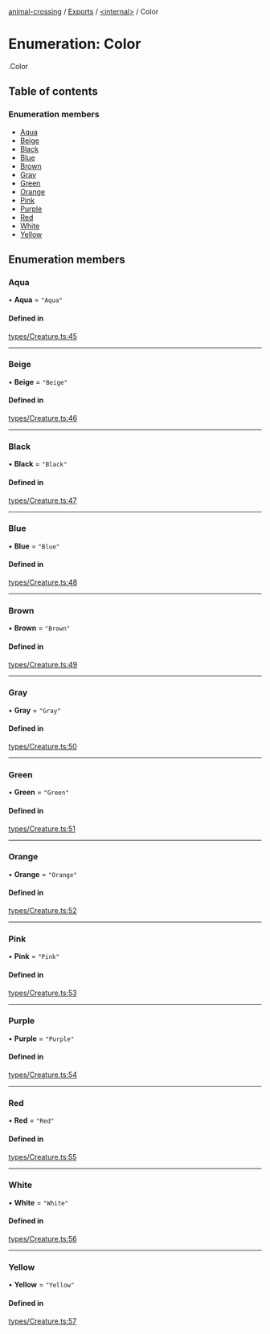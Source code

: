 [animal-crossing](../README.md) / [Exports](../modules.md) / [<internal\>](../modules/internal_.md) / Color

# Enumeration: Color

[<internal>](../modules/internal_.md).Color

## Table of contents

### Enumeration members

- [Aqua](internal_.Color.md#aqua)
- [Beige](internal_.Color.md#beige)
- [Black](internal_.Color.md#black)
- [Blue](internal_.Color.md#blue)
- [Brown](internal_.Color.md#brown)
- [Gray](internal_.Color.md#gray)
- [Green](internal_.Color.md#green)
- [Orange](internal_.Color.md#orange)
- [Pink](internal_.Color.md#pink)
- [Purple](internal_.Color.md#purple)
- [Red](internal_.Color.md#red)
- [White](internal_.Color.md#white)
- [Yellow](internal_.Color.md#yellow)

## Enumeration members

### Aqua

• **Aqua** = `"Aqua"`

#### Defined in

[types/Creature.ts:45](https://github.com/Norviah/animal-crossing/blob/d6e407b/module/types/Creature.ts#L45)

___

### Beige

• **Beige** = `"Beige"`

#### Defined in

[types/Creature.ts:46](https://github.com/Norviah/animal-crossing/blob/d6e407b/module/types/Creature.ts#L46)

___

### Black

• **Black** = `"Black"`

#### Defined in

[types/Creature.ts:47](https://github.com/Norviah/animal-crossing/blob/d6e407b/module/types/Creature.ts#L47)

___

### Blue

• **Blue** = `"Blue"`

#### Defined in

[types/Creature.ts:48](https://github.com/Norviah/animal-crossing/blob/d6e407b/module/types/Creature.ts#L48)

___

### Brown

• **Brown** = `"Brown"`

#### Defined in

[types/Creature.ts:49](https://github.com/Norviah/animal-crossing/blob/d6e407b/module/types/Creature.ts#L49)

___

### Gray

• **Gray** = `"Gray"`

#### Defined in

[types/Creature.ts:50](https://github.com/Norviah/animal-crossing/blob/d6e407b/module/types/Creature.ts#L50)

___

### Green

• **Green** = `"Green"`

#### Defined in

[types/Creature.ts:51](https://github.com/Norviah/animal-crossing/blob/d6e407b/module/types/Creature.ts#L51)

___

### Orange

• **Orange** = `"Orange"`

#### Defined in

[types/Creature.ts:52](https://github.com/Norviah/animal-crossing/blob/d6e407b/module/types/Creature.ts#L52)

___

### Pink

• **Pink** = `"Pink"`

#### Defined in

[types/Creature.ts:53](https://github.com/Norviah/animal-crossing/blob/d6e407b/module/types/Creature.ts#L53)

___

### Purple

• **Purple** = `"Purple"`

#### Defined in

[types/Creature.ts:54](https://github.com/Norviah/animal-crossing/blob/d6e407b/module/types/Creature.ts#L54)

___

### Red

• **Red** = `"Red"`

#### Defined in

[types/Creature.ts:55](https://github.com/Norviah/animal-crossing/blob/d6e407b/module/types/Creature.ts#L55)

___

### White

• **White** = `"White"`

#### Defined in

[types/Creature.ts:56](https://github.com/Norviah/animal-crossing/blob/d6e407b/module/types/Creature.ts#L56)

___

### Yellow

• **Yellow** = `"Yellow"`

#### Defined in

[types/Creature.ts:57](https://github.com/Norviah/animal-crossing/blob/d6e407b/module/types/Creature.ts#L57)
